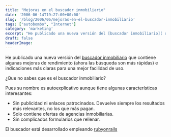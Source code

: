 ```yaml
---
title: "Mejoras en el buscador inmobiliario"
date: '2006-06-14T19:27:00+00:00'
slug: '/blog/2006/06/mejoras-en-el-buscador-inmobiliario'
tags: ["autobombo", "Internet"]
category: 'marketing'
excerpt: "He publicado una nueva versión del [buscador inmobiliario]( que contiene algunas mejoras de rendimiento (ahora las búsqueda son más rápidas) e indicaciones más claras..."
draft: false
headerImage:
---
```

He publicado una nueva versión del [buscador inmobiliario](http://www.buscadorinmobiliario.es) que contiene algunas mejoras de rendimiento (ahora las búsqueda son más rápidas) e indicaciones más claras para una mejor facilidad de uso.

¿Que no sabes que es el buscador inmobiliario?

Pues su nombre es autoexplicativo aunque tiene algunas características interesantes:

- Sin publicidad ni enlaces patrocinados. Devuelve siempre los resultados más relevantes, no los que más pagan.
- Solo contiene ofertas de agencias inmobiliarias.
- Sin complicados formularios que rellenar.

El buscador está desarrollado empleando [rubyonrails](http://www.rubyonrails.org)
